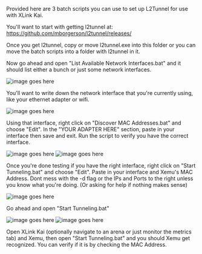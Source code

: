 Provided here are 3 batch scripts you can use to set up L2Tunnel for use with XLink Kai.

You'll want to start with getting l2tunnel at: https://github.com/mborgerson/l2tunnel/releases/

Once you get l2tunnel, copy or move l2tunnel.exe into this folder or you can move the batch scripts into a folder with l2tunnel in it.

Now go ahead and open "List Available Network Interfaces.bat" and it should list either a bunch or just some network interfaces.

![image goes here](https://raw.githubusercontent.com/poobarfoob/l2tunnel-kai-guide/main/Images/l2tunnel%20interfaces.png)

You'll want to write down the network interface that you're currently using, like your ethernet adapter or wifi.

![image goes here]()

Using that interface, right click on "Discover MAC Addresses.bat" and choose "Edit". In the "YOUR ADAPTER HERE" section, paste in your interface then save and exit. Run the script to verify you have the correct interface.

![image goes here](https://github.com/poobarfoob/l2tunnel-kai-guide/blob/main/Images/edit%20discover%20script.png?raw=true)
![image goes here](https://github.com/poobarfoob/l2tunnel-kai-guide/blob/main/Images/l2tunnel%20discover%20example.png?raw=true)

Once you're done testing if you have the right interface, right click on "Start Tunneling.bat" and choose "Edit". Paste in your interface and Xemu's MAC Address. Dont mess with the -d flag or the IPs and Ports to the right unless you know what you're doing. (Or asking for help if nothing makes sense)

![image goes here](https://github.com/poobarfoob/l2tunnel-kai-guide/blob/main/Images/edit%20tunneling%20script.png?raw=true)

Go ahead and open "Start Tunneling.bat"

![image goes here]()
![image goes here]()


Open XLink Kai (optionally navigate to an arena or just monitor the metrics tab) and Xemu, then open "Start Tunneling.bat" and you should Xemu get recognized. You can verify if it is by checking the MAC Address.
